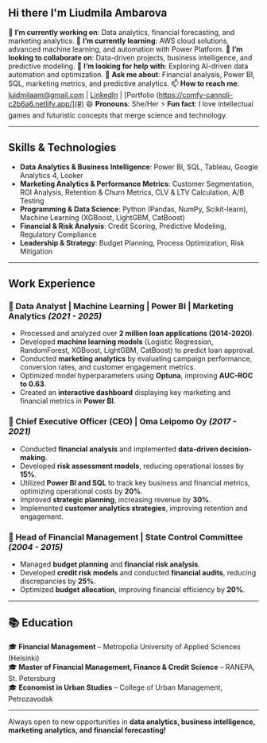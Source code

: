 ## Hi there  I'm Liudmila Ambarova

🔭 **I’m currently working on**: Data analytics, financial forecasting, and marketing analytics.
🌱 **I’m currently learning**: AWS cloud solutions, advanced machine learning, and automation with Power Platform.
👯 **I’m looking to collaborate on**: Data-driven projects, business intelligence, and predictive modeling.
🤔 **I’m looking for help with**: Exploring AI-driven data automation and optimization.
💬 **Ask me about**: Financial analysis, Power BI, SQL, marketing metrics, and predictive analytics.
📫 **How to reach me**: luidmilaam@gmail.com | [LinkedIn](https://www.linkedin.com/in/liudmila-ambarova/) | [Portfolio (https://comfy-cannoli-c2b6a6.netlify.app/](#)
😄 **Pronouns**: She/Her
⚡ **Fun fact**: I love intellectual games and futuristic concepts that merge science and technology.

---

## Skills & Technologies
- **Data Analytics & Business Intelligence**: Power BI, SQL, Tableau, Google Analytics 4, Looker
- **Marketing Analytics & Performance Metrics**: Customer Segmentation, ROI Analysis, Retention & Churn Metrics, CLV & LTV Calculation, A/B Testing
- **Programming & Data Science**: Python (Pandas, NumPy, Scikit-learn), Machine Learning (XGBoost, LightGBM, CatBoost)
- **Financial & Risk Analysis**: Credit Scoring, Predictive Modeling, Regulatory Compliance
- **Leadership & Strategy**: Budget Planning, Process Optimization, Risk Mitigation

---

## Work Experience
### **🔹 Data Analyst | Machine Learning | Power BI | Marketing Analytics**  _(2021 - 2025)_
- Processed and analyzed over **2 million loan applications (2014-2020)**.
- Developed **machine learning models** (Logistic Regression, RandomForest, XGBoost, LightGBM, CatBoost) to predict loan approval.
- Conducted **marketing analytics** by evaluating campaign performance, conversion rates, and customer engagement metrics.
- Optimized model hyperparameters using **Optuna**, improving **AUC-ROC to 0.63**.
- Created an **interactive dashboard** displaying key marketing and financial metrics in **Power BI**.

### **🔹 Chief Executive Officer (CEO) | Oma Leipomo Oy**  _(2017 - 2021)_
- Conducted **financial analysis** and implemented **data-driven decision-making**.
- Developed **risk assessment models**, reducing operational losses by **15%**.
- Utilized **Power BI and SQL** to track key business and financial metrics, optimizing operational costs by **20%**.
- Improved **strategic planning**, increasing revenue by **30%**.
- Implemented **customer analytics strategies**, improving retention and engagement.

### **🔹 Head of Financial Management | State Control Committee**  _(2004 - 2015)_
- Managed **budget planning** and **financial risk analysis**.
- Developed **credit risk models** and conducted **financial audits**, reducing discrepancies by **25%**.
- Optimized **budget allocation**, improving financial efficiency by **20%**.

---

## 📚 Education
🎓 **Financial Management** – Metropolia University of Applied Sciences (Helsinki)  
🎓 **Master of Financial Management, Finance & Credit Science** – RANEPA, St. Petersburg  
🎓 **Economist in Urban Studies** – College of Urban Management, Petrozavodsk  

---

 Always open to new opportunities in **data analytics, business intelligence, marketing analytics, and financial forecasting!**
